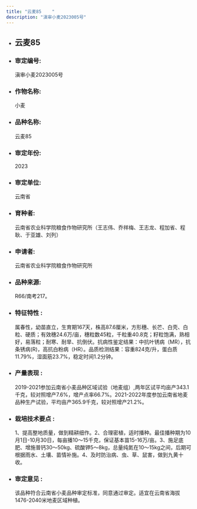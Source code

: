 ```yaml
---
title: "云麦85	"
description: "滇审小麦2023005号"
---
```

* ## 云麦85	
* ###  审定编号:  
   滇审小麦2023005号

*  ### 作物名称:  
   小麦

*   ###  品种名称: 
    云麦85	

*   ### 审定年份: 
    2023

*   ### 审定单位:  
    云南省

*   ### 育种者:  
    云南省农业科学院粮食作物研究所（王志伟、乔祥梅、王志龙、程加省、程耿、于亚雄、刘列）

*   ### 申请者:  
    云南省农业科学院粮食作物研究所

*   ### 品种来源:  
    R66/南考217。

*   ### 特征特性 : 
    属春性，幼苗直立，生育期167天，株高87.6厘米，方形穗、长芒、白壳、白粒、硬质；有效穗24.6万/亩，穗粒数45粒，千粒重40.8克；籽粒饱满，熟相好，易落粒；耐寒、耐旱、抗倒伏。抗病性鉴定结果：中抗叶锈病（MR），抗条锈病(R)，高抗白粉病（HR）。品质检测结果：容重824克/升，蛋白质11.79%，湿面筋23.7%，稳定时间1.2分钟。

*   ### 产量表现 : 
    2019-2021参加云南省小麦品种区域试验（地麦组）,两年区试平均亩产343.1千克，较对照增产7.6%，增产点率66.7%。2021-2022年度参加云南省地麦品种生产试验，平均亩产365.9千克，较对照增产21.2%。

*   ### 栽培技术要点 : 
    1、提高整地质量，做到精耕细作。2、合理密植，适时播种。最佳播种期为10月1日-10月30日，每亩播10～15千克，保证基本苗15-16万/亩。3、施足底肥、增施普钙30～50kg、硫酸钾5～8kg，总量纯氮在10～15kg之间，后期可根据雨水、土壤、苗情补施。4、及时防治病、虫、草、鼠害，做到九黄十收。

*   ### 审定意见 : 
    该品种符合云南省小麦品种审定标准，同意通过审定。适宜在云南省海拔1476-2040米地麦区域种植。
